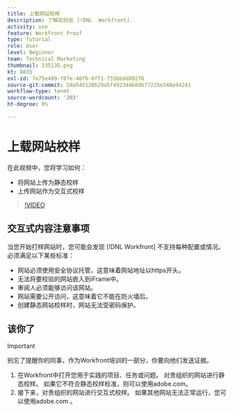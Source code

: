 ```yaml
---
title: 上载网站校样
description: 了解如何在 [!DNL  Workfront].
activity: use
feature: Workfront Proof
type: Tutorial
role: User
level: Beginner
team: Technical Marketing
thumbnail: 335135.png
kt: 8835
exl-id: 7e75e409-f87e-46f6-8ff1-f55bbdd892f6
source-git-commit: 58a545120b29a5f492344b89b77235e548e94241
workflow-type: tm+mt
source-wordcount: '203'
ht-degree: 0%

---
```


# 上载网站校样

在此视频中，您将学习如何：

* 将网站上传为静态校样
* 上传网站作为交互式校样

>[!VIDEO](https://video.tv.adobe.com/v/335135/?quality=12)


## 交互式内容注意事项

当您开始打样网站时，您可能会发现 [!DNL Workfront] 不支持每种配置或情况。 必须满足以下某些标准：

* 网站必须使用安全协议托管，这意味着网站地址以https开头。
* 无法将要校验的网站嵌入到iFrame中。
* 审阅人必须能够访问该网站。
* 网站需要公开访问，这意味着它不能在防火墙后。
* 创建静态网站校样时，网站无法受密码保护。

## 该你了

>[!IMPORTANT]
>
>别忘了提醒你的同事，作为Workfront培训的一部分，你要向他们发送证据。

1. 在Workfront中打开您用于实践的项目、任务或问题。 对贵组织的网站进行静态校样。 如果它不符合静态校样标准，则可以使用adobe.com。
1. 接下来，对贵组织的网站进行交互式校样。 如果其他网站无法正常运行，您可以使用adobe.com 。

<!-- 
Learn more about these considerations in the articles Generate a static proof for a website or other web content and Generate an interactive proof for a website or other web content. 
-->

<!--
### Learn more
[!DNL Workfront] also supports interactive proofing of files generated from a ZIP file. Learn how to prepare the ZIP file for uploading in the article Interactive content proofs.

* Generate a static proof for a website or other web content
* Generate an interactive proof for a website or other web content
* Generate a proof for interactive content in a ZIP file
* Understand the desktop proofing viewer
* Install the desktop proofing viewer
-->
